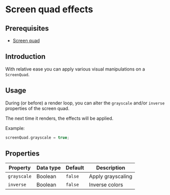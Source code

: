 # Screen quad effects

## Prerequisites
- [Screen quad](screen-quad.md)

## Introduction
With relative ease you can apply various visual manipulations
on a ``ScreenQuad``.

## Usage
During (or before) a render loop, you can alter the ``grayscale`` and/or
``inverse`` properties of the screen quad.

The next time it renders, the effects will be applied.

Example:
````c++
screenQuad.grayscale = true;
````

## Properties
| Property      | Data type | Default | Description       |
|---------------| --- | --- |-------------------|
| ``grayscale`` | Boolean | ``false`` | Apply grayscaling |
| ``inverse``   | Boolean | ``false`` | Inverse colors    |
